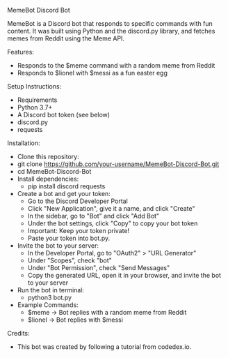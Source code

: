 MemeBot Discord Bot

MemeBot is a Discord bot that responds to specific commands with fun content. It was built using Python and the discord.py library, and fetches memes from Reddit using the Meme API.

Features: 
- Responds to the $meme command with a random meme from Reddit
- Responds to $lionel with $messi as a fun easter egg
  
Setup Instructions:
- Requirements
- Python 3.7+
- A Discord bot token (see below)
- discord.py
- requests

Installation: 
- Clone this repository:
- git clone https://github.com/your-username/MemeBot-Discord-Bot.git
- cd MemeBot-Discord-Bot
- Install dependencies: 
  - pip install discord requests
- Create a bot and get your token:
  - Go to the Discord Developer Portal
  - Click "New Application", give it a name, and click "Create"
  - In the sidebar, go to "Bot" and click "Add Bot"
  - Under the bot settings, click "Copy" to copy your bot token
  - Important: Keep your token private!
  - Paste your token into bot.py.
- Invite the bot to your server:
  - In the Developer Portal, go to "OAuth2" > "URL Generator"
  - Under "Scopes", check "bot"
  - Under "Bot Permission", check "Send Messages"
  - Copy the generated URL, open it in your browser, and invite the bot to your server
- Run the bot in terminal:
  - python3 bot.py
- Example Commands:
  - $meme → Bot replies with a random meme from Reddit
  - $lionel → Bot replies with $messi

Credits:
- This bot was created by following a tutorial from codedex.io.
